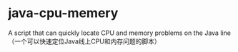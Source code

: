 # java-cpu-memery
A script that can quickly locate CPU and memory problems on the Java line（一个可以快速定位Java线上CPU和内存问题的脚本）
